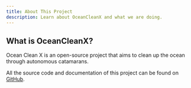 ```yaml
---
title: About This Project
description: Learn about OceanCleanX and what we are doing.
---
```


## What is OceanCleanX?

Ocean Clean X is an open-source project that aims to clean up the ocean through autonomous catamarans.

All the source code and documentation of this project can be found on [GitHub](https://github.com/OceanCleanX).
